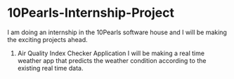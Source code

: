 # 10Pearls-Internship-Project
I am doing an internship in the 10Pearls software house and I will be making the exciting projects ahead.
1. Air Quality Index Checker Application
   I will be making a real time weather app that predicts the weather condition according to the existing real time data.
